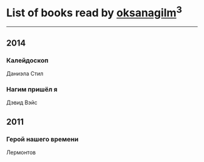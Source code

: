# List of books read by [oksanagilm](http://vk.com/id302849706)<sup>3</sup>
---

## 2014

### Калейдоскоп
Даниэла Стил


### Нагим пришёл я
Дэвид Вэйс



## 2011

### Герой нашего времени
Лермонтов



